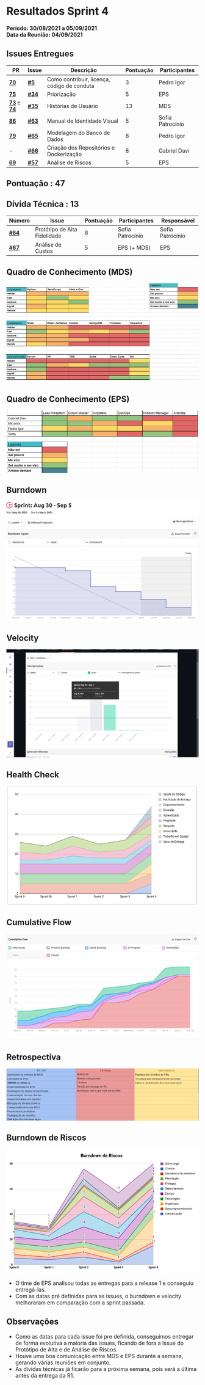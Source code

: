 # Resultados Sprint 4

**Período: 30/08/2021 a 05/09/2021**<br>
**Data da Reunião: 04/09/2021**

## Issues Entregues
| PR | Issue | Descrição | Pontuação | Participantes |
|----|-------|-----------|-----------|---------------|
| [**70**](https://github.com/fga-eps-mds/2021.1-Multilind-Docs/pull/70) |[**#5**](https://github.com/fga-eps-mds/2021.1-Linguas-Indigenas-Docs/issues/5) | Como contribuir, licença, código de conduta | 3 | Pedro Igor |
| [**75**](https://github.com/fga-eps-mds/2021.1-Multilind-Docs/pull/75)|[**#34**](https://github.com/fga-eps-mds/2021.1-Linguas-Indigenas-Docs/issues/35) | Priorização | 5 | EPS |
| [**73**](https://github.com/fga-eps-mds/2021.1-Multilind-Docs/pull/73) e [**74**](https://github.com/fga-eps-mds/2021.1-Multilind-Docs/pull/74)|[**#35**](https://github.com/fga-eps-mds/2021.1-Linguas-Indigenas-Docs/issues/35) |Histórias de Usuário | 13 | MDS |
| [**86**](https://github.com/fga-eps-mds/2021.1-Multilind-Docs/pull/86)|[**#63**](https://github.com/fga-eps-mds/2021.1-Linguas-Indigenas-Docs/issues/63) | Manual de Identidade Visual | 5 | Sofia Patrocínio | Sofia Patrocínio |
| [**79**](https://github.com/fga-eps-mds/2021.1-Multilind-Docs/pull/79)|[**#65**](https://github.com/fga-eps-mds/2021.1-Linguas-Indigenas-Docs/issues/65) | Modelagem do Banco de Dados | 8 | Pedro Igor | Pedro Igor |
| - |[**#66**](https://github.com/fga-eps-mds/2021.1-Linguas-Indigenas-Docs/issues/66) | Criação dos Repositórios e Dockerização | 8 | Gabriel Davi | Gabriel Davi |
| [**69**](https://github.com/fga-eps-mds/2021.1-Multilind-Docs/pull/69) | [**#57**](https://github.com/fga-eps-mds/2021.1-Linguas-Indigenas-Docs/issues/57) | Análise de Riscos | 5 | EPS | Micaella Gouveia |

## Pontuação : 47

## Dívida Técnica : 13
| Número | Issue | Pontuação | Participantes | Responsável |
|--------|-------|-----------|---------------|-------------|
| [**#64**](https://github.com/fga-eps-mds/2021.1-Linguas-Indigenas-Docs/issues/64) | Protótipo de Alta Fidelidade | 8 | Sofia Patrocínio | Sofia Patrocínio |
| [**#67**](https://github.com/fga-eps-mds/2021.1-Indigenas-Docs/issues/67) | Análise de Custos | 5 | EPS (+ MDS) | EPS |

## Quadro de Conhecimento (MDS)
![quadro3](../../img/quadroConhecimento/quadro4.png)

## Quadro de Conhecimento (EPS)
![quadro4](../../img/quadroConhecimento/Equadro4.png)
## Burndown
![burn4](../../img/burndown/burndown4.png)

## Velocity
![velocity4](../../img/velocity/velocity4.png)

## Health Check
![health4](../../img/healthCheck/health4.png)

## Cumulative Flow
![cumulative4](../../img/cumulativeFlow/cumulative4.png)

## Retrospectiva
![retro4](../../img/retrospective/retro4.png)

## Burndown de Riscos
![riscos4](../../img/riscos/riscos4.png)

* O time de EPS analisou todas as entregas para a release 1 e conseguiu entregá-las.
* Com as datas pré definidas para as issues, o burndown e velocity melhoraram em comparação com a sprint passada.

## Observações
- Como as datas para cada issue foi pre definida, conseguimos entregar de forma evolutiva a maioria das issues, ficando de fora a Issue do Protótipo de Alta e de Análise de Riscos.
- Houve uma boa comunicação entre MDS e EPS durante a semana, gerando várias reuniões em conjunto.
- As dívidas técnicas já ficarão para a próxima semana, pois será a última antes da entrega da R1.